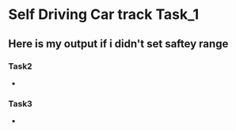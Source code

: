 # Self Driving Car track Task_1
## Here is my output if i didn't set saftey range 
### 	Task2
- <img src="" />

### 	Task3
- <img src="" />
